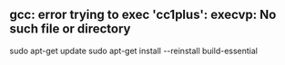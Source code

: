 ## gcc: error trying to exec 'cc1plus': execvp: No such file or directory

sudo apt-get update
sudo apt-get install --reinstall build-essential

